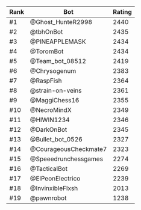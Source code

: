 Rank|Bot|Rating
---|---|---
#1|@Ghost_HunteR2998|2440
#2|@tbhOnBot|2435
#3|@PINEAPPLEMASK|2434
#4|@ToromBot|2434
#5|@Team_bot_08512|2419
#6|@Chrysogenum|2383
#7|@RaspFish|2364
#8|@strain-on-veins|2361
#9|@MaggiChess16|2355
#10|@NecroMindX|2349
#11|@HIWIN1234|2346
#12|@DarkOnBot|2345
#13|@Bullet_bot_0526|2327
#14|@CourageousCheckmate7|2323
#15|@Speeedrunchessgames|2274
#16|@TacticalBot|2269
#17|@ElPeonElectrico|2239
#18|@InvinxibleFlxsh|2013
#19|@pawnrobot|1238
